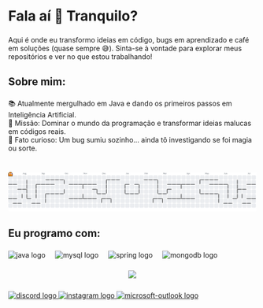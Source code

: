 <h1 align="left">Fala aí 👋 Tranquilo?</h1>

###

<p align="left">Aqui é onde eu transformo ideias em código, bugs em aprendizado e café em soluções (quase sempre 😅). Sinta-se à vontade para explorar meus repositórios e ver no que estou trabalhando!</p>

###

<h2 align="left">Sobre mim:</h2>

###

<p align="left">📚 Atualmente mergulhado em Java e dando os primeiros passos em Inteligência Artificial.<br>🎯 Missão: Dominar o mundo da programação e transformar ideias malucas em códigos reais.<br>🎲 Fato curioso: Um bug sumiu sozinho… ainda tô investigando se foi magia ou sorte.</p>

###

<br clear="both">

<picture>
  <source media="(prefers-color-scheme: dark)" srcset="https://raw.githubusercontent.com/JoaoPedro2701/JoaoPedro2701/output/pacman-contribution-graph-dark.svg">
  <source media="(prefers-color-scheme: light)" srcset="https://raw.githubusercontent.com/JoaoPedro2701/JoaoPedro2701/output/pacman-contribution-graph.svg">
  <img alt="pacman contribution graph" src="https://raw.githubusercontent.com/JoaoPedro2701/JoaoPedro2701/output/pacman-contribution-graph.svg">
</picture>

###

###

<h2 align="left">Eu programo com:</h2>

###

<div align="left">
  <img src="https://cdn.jsdelivr.net/gh/devicons/devicon/icons/java/java-original.svg" height="40" alt="java logo"  />
  <img width="12" />
  <img src="https://cdn.jsdelivr.net/gh/devicons/devicon/icons/mysql/mysql-original.svg" height="40" alt="mysql logo"  />
  <img width="12" />
  <img src="https://cdn.jsdelivr.net/gh/devicons/devicon/icons/spring/spring-original.svg" height="40" alt="spring logo"  />
  <img width="12" />
  <img src="https://cdn.jsdelivr.net/gh/devicons/devicon/icons/mongodb/mongodb-original.svg" height="40" alt="mongodb logo"  />
</div>

###

<div align="center">
<img src="https://github.com/user-attachments/assets/14b5a6a5-3ae2-4b08-b197-ae76c63d5b5e" width="700px" />
</div>

###

<div align="left">
  <a href="https://discord.com/channels/@elsydeon_2701" target="_blank">
    <img src="https://img.shields.io/static/v1?message=Discord&logo=discord&label=&color=7289DA&logoColor=white&labelColor=&style=for-the-badge" height="27" alt="discord logo"  />
  </a>
  <a href="https://www.instagram.com/@joaopedro_ferreira20" target="_blank">
    <img src="https://img.shields.io/static/v1?message=Instagram&logo=instagram&label=&color=E4405F&logoColor=white&labelColor=&style=for-the-badge" height="27" alt="instagram logo"  />
  </a>
  <a href="https://outlook.live.com/mail/0/?bO=1&login_hint=M%24Ejp4nOOY9mPH_ZWXZl7_wSgkn5WfmF-QmlKUn5ZaVJSaWZRoZG5g6JCem5iZo5ecnyuxZOFGZgA-chTo" target="_blank">
    <img src="https://img.shields.io/static/v1?message=Outlook&logo=microsoft-outlook&label=&color=0078D4&logoColor=white&labelColor=&style=for-the-badge" height="27" alt="microsoft-outlook logo"  />
  </a>
</div>

###
